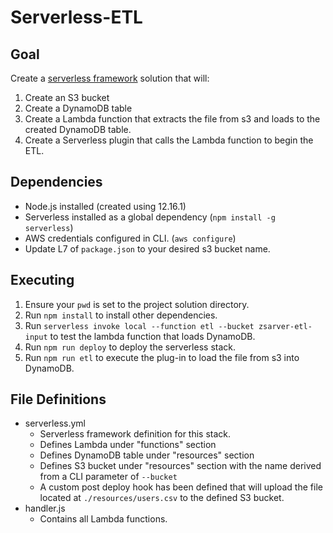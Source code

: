 # Serverless-ETL

## Goal
Create a [serverless framework](https://www.serverless.com) solution that will:
1. Create an S3 bucket
2. Create a DynamoDB table
3. Create a Lambda function that extracts the file from s3 and loads to the created DynamoDB table.
4. Create a Serverless plugin that calls the Lambda function to begin the ETL. 

## Dependencies
- Node.js installed (created using 12.16.1)
- Serverless installed as a global dependency (`npm install -g serverless`)
- AWS credentials configured in CLI. (`aws configure`)
- Update L7 of `package.json` to your desired s3 bucket name. 

## Executing
1. Ensure your `pwd` is set to the project solution directory.
2. Run `npm install` to install other dependencies.
3. Run `serverless invoke local --function etl --bucket zsarver-etl-input` to test the lambda function that loads DynamoDB.
3. Run `npm run deploy` to deploy the serverless stack.
4. Run `npm run etl` to execute the plug-in to load the file from s3 into DynamoDB.

## File Definitions
- serverless.yml 
    - Serverless framework definition for this stack.
    - Defines Lambda under "functions" section
    - Defines DynamoDB table under "resources" section
    - Defines S3 bucket under "resources" section with the name derived from a CLI parameter of `--bucket`
    - A custom post deploy hook has been defined that will upload the file located at `./resources/users.csv` to the defined S3 bucket.
- handler.js
    - Contains all Lambda functions.
